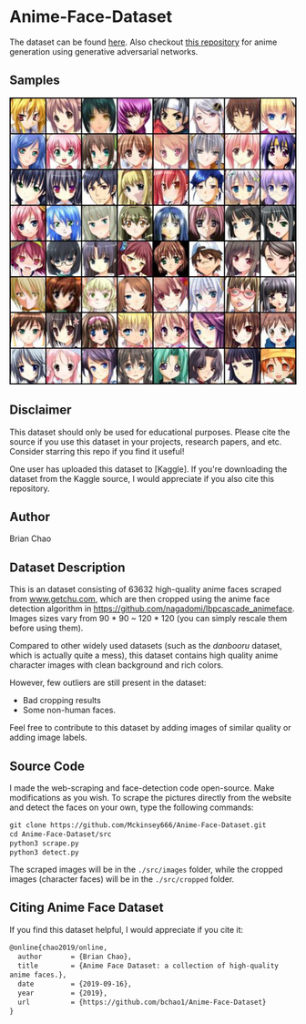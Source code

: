 # Anime-Face-Dataset
The dataset can be found [here](https://drive.google.com/file/d/1HG7YnakUkjaxtNMclbl2t5sJwGLcHYsI/view?usp=sharing). Also checkout [this repository](https://github.com/bchao1/Anime-Generation) for anime generation using generative adversarial networks.

## Samples 
<p align="center">
    <img src="./test.jpg" width="600">
</p>

## Disclaimer
This dataset should only be used for educational purposes. Please cite the source if you use this dataset in your projects, research papers, and etc. Consider starring this repo if you find it useful!
   
One user has uploaded this dataset to [Kaggle]. If you're downloading the dataset from the Kaggle source, I would appreciate if you also cite this repository.   

## Author 
Brian Chao

## Dataset Description
This is an dataset consisting of 63632 high-quality anime faces scraped from www.getchu.com, which are then cropped using the anime face detection algorithm in https://github.com/nagadomi/lbpcascade_animeface. Images sizes vary from 90 * 90 ~ 120 * 120 (you can simply rescale them before using them).
   
Compared to other widely used datasets (such as the *danbooru* dataset, which is actually quite a mess), this dataset contains high quality anime character images with clean background and rich colors.
   
However, few outliers are still present in the dataset:
- Bad cropping results
- Some non-human faces.


Feel free to contribute to this dataset by adding images of similar quality or adding image labels. 

## Source Code
I made the web-scraping and face-detection code open-source. Make modifications as you wish. To scrape the pictures directly from the website and detect the faces on your own, type the following commands:
```
git clone https://github.com/Mckinsey666/Anime-Face-Dataset.git
cd Anime-Face-Dataset/src
python3 scrape.py
python3 detect.py
```
The scraped images will be in the `./src/images` folder, while the cropped images (character faces) will be in the `./src/cropped` folder.

## Citing Anime Face Dataset

If you find this dataset helpful, I would appreciate if you cite it:

```
@online{chao2019/online,
  author       = {Brian Chao},
  title        = {Anime Face Dataset: a collection of high-quality anime faces.},
  date         = {2019-09-16},
  year         = {2019},
  url          = {https://github.com/bchao1/Anime-Face-Dataset}
}
```

